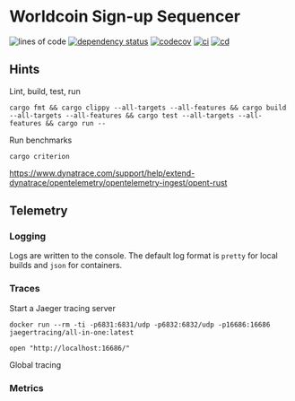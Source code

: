 # Worldcoin Sign-up Sequencer

![lines of code](https://img.shields.io/tokei/lines/github/worldcoin/signup-sequencer)
[![dependency status](https://deps.rs/repo/github/worldcoin/signup-sequencer/status.svg)](https://deps.rs/repo/github/worldcoin/signup-sequencer)
[![codecov](https://codecov.io/gh/worldcoin/signup-sequencer/branch/main/graph/badge.svg?token=WBPZ9U4TTO)](https://codecov.io/gh/worldcoin/signup-sequencer)
[![ci](https://github.com/worldcoin/signup-sequencer/actions/workflows/ci.yml/badge.svg)](https://github.com/worldcoin/signup-sequencer/actions/workflows/ci.yml)
[![cd](https://github.com/worldcoin/signup-sequencer/actions/workflows/cd.yml/badge.svg)](https://github.com/worldcoin/signup-sequencer/actions/workflows/cd.yml)

## Hints

Lint, build, test, run

```shell
cargo fmt && cargo clippy --all-targets --all-features && cargo build --all-targets --all-features && cargo test --all-targets --all-features && cargo run --
```

Run benchmarks

```shell
cargo criterion
```


<https://www.dynatrace.com/support/help/extend-dynatrace/opentelemetry/opentelemetry-ingest/opent-rust>


## Telemetry

### Logging

Logs are written to the console. The default log format is `pretty` for local builds and `json` for containers.

### Traces


Start a Jaeger tracing server

```shell
docker run --rm -ti -p6831:6831/udp -p6832:6832/udp -p16686:16686 jaegertracing/all-in-one:latest
```

```shell
open "http://localhost:16686/"
```

Global tracing


### Metrics

